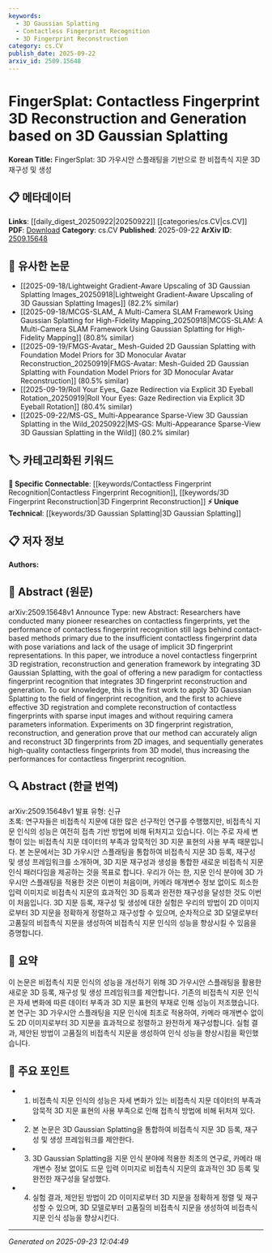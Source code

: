 ```yaml
---
keywords:
  - 3D Gaussian Splatting
  - Contactless Fingerprint Recognition
  - 3D Fingerprint Reconstruction
category: cs.CV
publish_date: 2025-09-22
arxiv_id: 2509.15648
---
```


<!-- KEYWORD_LINKING_METADATA:
{
  "processed_timestamp": "2025-09-23T12:04:49.415163",
  "vocabulary_version": "1.0",
  "selected_keywords": [
    "3D Gaussian Splatting",
    "Contactless Fingerprint Recognition",
    "3D Fingerprint Reconstruction"
  ],
  "rejected_keywords": [],
  "similarity_scores": {
    "3D Gaussian Splatting": 0.8,
    "Contactless Fingerprint Recognition": 0.85,
    "3D Fingerprint Reconstruction": 0.8
  },
  "extraction_method": "AI_prompt_based",
  "budget_applied": true,
  "candidates_json": {
    "candidates": [
      {
        "surface": "3D Gaussian Splatting",
        "canonical": "3D Gaussian Splatting",
        "aliases": [],
        "category": "unique_technical",
        "rationale": "This is a novel technique applied for the first time in fingerprint recognition, offering unique insights into 3D reconstruction.",
        "novelty_score": 0.9,
        "connectivity_score": 0.65,
        "specificity_score": 0.85,
        "link_intent_score": 0.8
      },
      {
        "surface": "Contactless Fingerprint Recognition",
        "canonical": "Contactless Fingerprint Recognition",
        "aliases": [
          "Contactless Fingerprint Identification"
        ],
        "category": "specific_connectable",
        "rationale": "This specific application area can connect to broader topics in biometric recognition and security.",
        "novelty_score": 0.7,
        "connectivity_score": 0.75,
        "specificity_score": 0.8,
        "link_intent_score": 0.85
      },
      {
        "surface": "3D Fingerprint Reconstruction",
        "canonical": "3D Fingerprint Reconstruction",
        "aliases": [],
        "category": "specific_connectable",
        "rationale": "This process is central to the paper's contribution and connects to advancements in 3D modeling and computer vision.",
        "novelty_score": 0.65,
        "connectivity_score": 0.78,
        "specificity_score": 0.82,
        "link_intent_score": 0.8
      }
    ],
    "ban_list_suggestions": [
      "pose variations",
      "camera parameters"
    ]
  },
  "decisions": [
    {
      "candidate_surface": "3D Gaussian Splatting",
      "resolved_canonical": "3D Gaussian Splatting",
      "decision": "linked",
      "scores": {
        "novelty": 0.9,
        "connectivity": 0.65,
        "specificity": 0.85,
        "link_intent": 0.8
      }
    },
    {
      "candidate_surface": "Contactless Fingerprint Recognition",
      "resolved_canonical": "Contactless Fingerprint Recognition",
      "decision": "linked",
      "scores": {
        "novelty": 0.7,
        "connectivity": 0.75,
        "specificity": 0.8,
        "link_intent": 0.85
      }
    },
    {
      "candidate_surface": "3D Fingerprint Reconstruction",
      "resolved_canonical": "3D Fingerprint Reconstruction",
      "decision": "linked",
      "scores": {
        "novelty": 0.65,
        "connectivity": 0.78,
        "specificity": 0.82,
        "link_intent": 0.8
      }
    }
  ]
}
-->

# FingerSplat: Contactless Fingerprint 3D Reconstruction and Generation based on 3D Gaussian Splatting

**Korean Title:** FingerSplat: 3D 가우시안 스플래팅을 기반으로 한 비접촉식 지문 3D 재구성 및 생성

## 📋 메타데이터

**Links**: [[daily_digest_20250922|20250922]] [[categories/cs.CV|cs.CV]]
**PDF**: [Download](https://arxiv.org/pdf/2509.15648.pdf)
**Category**: cs.CV
**Published**: 2025-09-22
**ArXiv ID**: [2509.15648](https://arxiv.org/abs/2509.15648)

## 🔗 유사한 논문
- [[2025-09-18/Lightweight Gradient-Aware Upscaling of 3D Gaussian Splatting Images_20250918|Lightweight Gradient-Aware Upscaling of 3D Gaussian Splatting Images]] (82.2% similar)
- [[2025-09-18/MCGS-SLAM_ A Multi-Camera SLAM Framework Using Gaussian Splatting for High-Fidelity Mapping_20250918|MCGS-SLAM: A Multi-Camera SLAM Framework Using Gaussian Splatting for High-Fidelity Mapping]] (80.8% similar)
- [[2025-09-19/FMGS-Avatar_ Mesh-Guided 2D Gaussian Splatting with Foundation Model Priors for 3D Monocular Avatar Reconstruction_20250919|FMGS-Avatar: Mesh-Guided 2D Gaussian Splatting with Foundation Model Priors for 3D Monocular Avatar Reconstruction]] (80.5% similar)
- [[2025-09-19/Roll Your Eyes_ Gaze Redirection via Explicit 3D Eyeball Rotation_20250919|Roll Your Eyes: Gaze Redirection via Explicit 3D Eyeball Rotation]] (80.4% similar)
- [[2025-09-22/MS-GS_ Multi-Appearance Sparse-View 3D Gaussian Splatting in the Wild_20250922|MS-GS: Multi-Appearance Sparse-View 3D Gaussian Splatting in the Wild]] (80.2% similar)

## 🏷️ 카테고리화된 키워드
**🔗 Specific Connectable**: [[keywords/Contactless Fingerprint Recognition|Contactless Fingerprint Recognition]], [[keywords/3D Fingerprint Reconstruction|3D Fingerprint Reconstruction]]
**⚡ Unique Technical**: [[keywords/3D Gaussian Splatting|3D Gaussian Splatting]]

## 📋 저자 정보

**Authors:** 

## 📄 Abstract (원문)

arXiv:2509.15648v1 Announce Type: new 
Abstract: Researchers have conducted many pioneer researches on contactless fingerprints, yet the performance of contactless fingerprint recognition still lags behind contact-based methods primary due to the insufficient contactless fingerprint data with pose variations and lack of the usage of implicit 3D fingerprint representations. In this paper, we introduce a novel contactless fingerprint 3D registration, reconstruction and generation framework by integrating 3D Gaussian Splatting, with the goal of offering a new paradigm for contactless fingerprint recognition that integrates 3D fingerprint reconstruction and generation. To our knowledge, this is the first work to apply 3D Gaussian Splatting to the field of fingerprint recognition, and the first to achieve effective 3D registration and complete reconstruction of contactless fingerprints with sparse input images and without requiring camera parameters information. Experiments on 3D fingerprint registration, reconstruction, and generation prove that our method can accurately align and reconstruct 3D fingerprints from 2D images, and sequentially generates high-quality contactless fingerprints from 3D model, thus increasing the performances for contactless fingerprint recognition.

## 🔍 Abstract (한글 번역)

arXiv:2509.15648v1 발표 유형: 신규  
초록: 연구자들은 비접촉식 지문에 대한 많은 선구적인 연구를 수행했지만, 비접촉식 지문 인식의 성능은 여전히 접촉 기반 방법에 비해 뒤처지고 있습니다. 이는 주로 자세 변형이 있는 비접촉식 지문 데이터의 부족과 암묵적인 3D 지문 표현의 사용 부족 때문입니다. 본 논문에서는 3D 가우시안 스플래팅을 통합하여 비접촉식 지문 3D 등록, 재구성 및 생성 프레임워크를 소개하며, 3D 지문 재구성과 생성을 통합한 새로운 비접촉식 지문 인식 패러다임을 제공하는 것을 목표로 합니다. 우리가 아는 한, 지문 인식 분야에 3D 가우시안 스플래팅을 적용한 것은 이번이 처음이며, 카메라 매개변수 정보 없이도 희소한 입력 이미지로 비접촉식 지문의 효과적인 3D 등록과 완전한 재구성을 달성한 것도 이번이 처음입니다. 3D 지문 등록, 재구성 및 생성에 대한 실험은 우리의 방법이 2D 이미지로부터 3D 지문을 정확하게 정렬하고 재구성할 수 있으며, 순차적으로 3D 모델로부터 고품질의 비접촉식 지문을 생성하여 비접촉식 지문 인식의 성능을 향상시킬 수 있음을 증명합니다.

## 📝 요약

이 논문은 비접촉식 지문 인식의 성능을 개선하기 위해 3D 가우시안 스플래팅을 활용한 새로운 3D 등록, 재구성 및 생성 프레임워크를 제안합니다. 기존의 비접촉식 지문 인식은 자세 변화에 따른 데이터 부족과 3D 지문 표현의 부재로 인해 성능이 저조했습니다. 본 연구는 3D 가우시안 스플래팅을 지문 인식에 최초로 적용하여, 카메라 매개변수 없이도 2D 이미지로부터 3D 지문을 효과적으로 정렬하고 완전하게 재구성합니다. 실험 결과, 제안된 방법이 고품질의 비접촉식 지문을 생성하여 인식 성능을 향상시킴을 확인했습니다.

## 🎯 주요 포인트

- 1. 비접촉식 지문 인식의 성능은 자세 변화가 있는 비접촉식 지문 데이터의 부족과 암묵적 3D 지문 표현의 사용 부족으로 인해 접촉식 방법에 비해 뒤처져 있다.
- 2. 본 논문은 3D Gaussian Splatting을 통합하여 비접촉식 지문 3D 등록, 재구성 및 생성 프레임워크를 제안한다.
- 3. 3D Gaussian Splatting을 지문 인식 분야에 적용한 최초의 연구로, 카메라 매개변수 정보 없이도 드문 입력 이미지로 비접촉식 지문의 효과적인 3D 등록 및 완전한 재구성을 달성했다.
- 4. 실험 결과, 제안된 방법이 2D 이미지로부터 3D 지문을 정확하게 정렬 및 재구성할 수 있으며, 3D 모델로부터 고품질의 비접촉식 지문을 생성하여 비접촉식 지문 인식 성능을 향상시킨다.


---

*Generated on 2025-09-23 12:04:49*